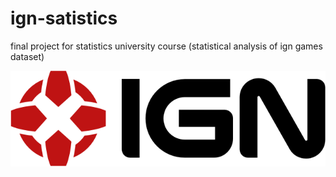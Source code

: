 # ign-satistics
final project for statistics university course (statistical analysis of ign games dataset)

![ignlogo](ignlogo.png)
